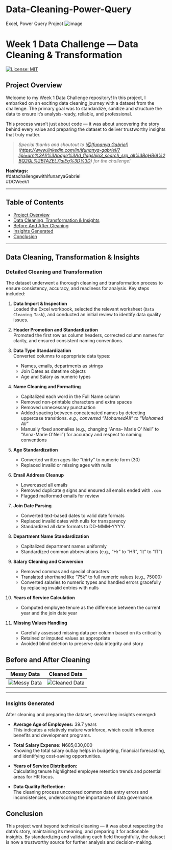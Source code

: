 # Data-Cleaning-Power-Query
Excel, Power Query Project
![image](https://github.com/user-attachments/assets/301a0352-a51f-400a-8aaa-5f626841a310)

# Week 1 Data Challenge — Data Cleaning & Transformation

[![License: MIT](https://img.shields.io/badge/License-MIT-yellow.svg)](LICENSE)

## Project Overview

Welcome to my Week 1 Data Challenge repository! In this project, I embarked on an exciting data cleaning journey with a dataset from the challenge. The primary goal was to standardize, sanitize and structure the data to ensure it’s analysis-ready, reliable, and professional.

This process wasn’t just about code — it was about uncovering the story behind every value and preparing the dataset to deliver trustworthy insights that truly matter.

> *Special thanks and shoutout to [[@Ifunanya Gabriel](https://github.com/IfunanyaGabriel)](https://www.linkedin.com/in/ifunanya-gabriel/?lipi=urn%3Ali%3Apage%3Ad_flagship3_search_srp_all%3BqHB6I%2BQ2QL%2BTAZEL7lalEg%3D%3D) for the challenge!*

**Hashtags:**  
#datachallengewithIfunanyaGabriel  
#DCWeek1

---

## Table of Contents

- [Project Overview](#project-overview)  
- [Data Cleaning, Transformation & Insights](#data-cleaning-transformation--insights)  
- [Before And After Cleaning](#Before-and-after-cleaning)  
- [Insights Generated](#insights-generated)  
- [Conclusion](#conclusion)

---

## Data Cleaning, Transformation & Insights

### Detailed Cleaning and Transformation

The dataset underwent a thorough cleaning and transformation process to ensure consistency, accuracy, and readiness for analysis. Key steps included:

1. **Data Import & Inspection**  
   Loaded the Excel workbook, selected the relevant worksheet (`Data Cleaning Task`), and conducted an initial review to identify data quality issues.

2. **Header Promotion and Standardization**  
   Promoted the first row as column headers, corrected column names for clarity, and ensured consistent naming conventions.

3. **Data Type Standardization**  
   Converted columns to appropriate data types:  
   - Names, emails, departments as strings  
   - Join Dates as datetime objects  
   - Age and Salary as numeric types

4. **Name Cleaning and Formatting**  
   - Capitalized each word in the Full Name column  
   - Removed non-printable characters and extra spaces  
   - Removed unnecessary punctuation  
   - Added spacing between concatenated names by detecting uppercase transitions. 
     *e.g., converted “MohamedAli” to “Mohamed Ali”*  
   - Manually fixed anomalies (e.g., changing “Anna- Marie O' Neil” to “Anna-Marie O'Neil”) for accuracy and respect to naming conventions

5. **Age Standardization**  
   - Converted written ages like “thirty” to numeric form (30)  
   - Replaced invalid or missing ages with nulls

6. **Email Address Cleanup**  
   - Lowercased all emails  
   - Removed duplicate `@` signs and ensured all emails ended with `.com`  
   - Flagged malformed emails for review

7. **Join Date Parsing**  
   - Converted text-based dates to valid date formats  
   - Replaced invalid dates with nulls for transparency
   - Standardized all date formats to DD-MMM-YYYY.

8. **Department Name Standardization**  
   - Capitalized department names uniformly  
   - Standardized common abbreviations (e.g., “Hr” to “HR”, “It” to “IT”)

9. **Salary Cleaning and Conversion**  
   - Removed commas and special characters  
   - Translated shorthand like “75k” to full numeric values (e.g., 75000)  
   - Converted salaries to numeric types and handled errors gracefully by replacing invalid entries with nulls

10. **Years of Service Calculation**  
    - Computed employee tenure as the difference between the current year and the join date year

11. **Missing Values Handling**  
    - Carefully assessed missing data per column based on its criticality  
    - Retained or imputed values as appropriate  
    - Avoided blind deletion to preserve data integrity and story


## Before and After Cleaning


| Messy Data | Cleaned Data |
|:------------:|:--------------:|
| ![Messy Data](https://github.com/user-attachments/assets/dbc49520-0c85-479c-895e-04aaa3675168) | ![Cleaned Data](https://github.com/user-attachments/assets/5d761940-1e82-439f-8bcd-ea2a4432e72b) |




---

### Insights Generated

After cleaning and preparing the dataset, several key insights emerged:

- **Average Age of Employees:** 39.7 years  
  This indicates a relatively mature workforce, which could influence benefits and development programs.

- **Total Salary Expense:** ₦685,030,000  
  Knowing the total salary outlay helps in budgeting, financial forecasting, and identifying cost-saving opportunities.

- **Years of Service Distribution:**  
  Calculating tenure highlighted employee retention trends and potential areas for HR focus.

- **Data Quality Reflection:**  
  The cleaning process uncovered common data entry errors and inconsistencies, underscoring the importance of data governance.

## Conclusion

This project went beyond technical cleaning — it was about respecting the data’s story, maintaining its meaning, and preparing it for actionable insights. By standardizing and validating each field thoughtfully, the dataset is now a trustworthy source for further analysis and decision-making.
